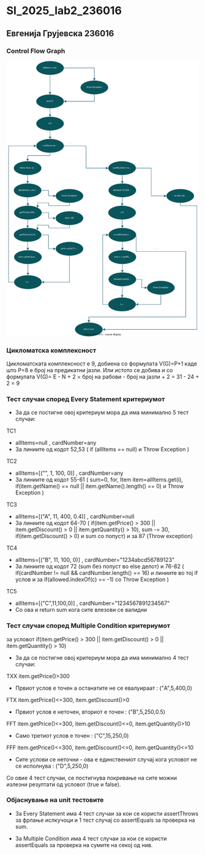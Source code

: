 # SI_2025_lab2_236016

## Евгенија Грујевска 236016


### Control Flow Graph

![CFG](cfg/cfg1.svg)

### Цикломатска комплексност
Цикломатската комплексност е 9, добиена со формулата V(G)=P+1 каде што P=8 е број на предикатни јазли.
Или истото се добива и со формулата V(G)= E - N + 2 = број на рабови - број на јазли + 2 = 31 - 24 + 2 = 9

### Тест случаи според Every Statement критериумот

- За да се постигне овој критериум мора да има минимално 5 тест случаи:

TC1
- allItems=null , cardNumber=any
- За линиите од кодот 52,53  ( if (allItems == null) и Throw Exception )

TC2
- allItems=[("", 1, 100, 0)] , cardNumber=any
- За линиите од кодот 55-61  ( sum=0, for, Item item=allItems.get(i), if(item.getName() == null || item.getName().length() == 0) и Throw Exception )

TC3
- allItems=[("A", 11, 400, 0.4)] , cardNumber=null
- За линиите од кодот 64-70 ( if(item.getPrice() > 300 || item.getDiscount() > 0 || item.getQuantity() > 10), sum -= 30, if(item.getDiscount() > 0) и sum со попуст) и за 87 (Throw exception)


TC4
- allItems=[("B", 11, 100, 0)] , cardNumber="1234abcd56789123"
- За линиите од кодот 72 (sum без попуст во else делот) и 76-82 ( if(cardNumber != null && cardNumber.length() == 16) и линиите во тој if услов и за if(allowed.indexOf(c) == -1) со Throw Exception )

TC5
- allItems=[("C",11,100,0)] , cardNumber="1234567891234567"
- Со ова и return sum кога сите влезови се валидни



### Тест случаи според Multiple Condition критериумот
за условот if(item.getPrice() > 300 || item.getDiscount() > 0 || item.getQuantity() > 10)

- За да се постигне овој критериум мора да има минимално 4 тест случаи:

TXX	item.getPrice()>300 
- Првиот услов е точен а останатите не се евалуираат :	("A",5,400,0)

FTX	item.getPrice()<=300, item.getDiscount()>0
- Првиот услов е неточен, вториот е точен	:	("B",5,250,0.5)

FFT	item.getPrice()<=300, item.getDiscount()<=0, item.getQuantity()>10
- Само третиот услов е точен : ("C",15,250,0)

FFF	item.getPrice()<=300, item.getDiscount()<=0, item.getQuantity()<=10
- Сите услови се неточни - ова е единствениот случај кога условот не се исполнува	: ("D",5,250,0)


Со овие 4 тест случаи, се постигнува покривање на сите можни излезни резултати од условот (true и false).



### Објаснување на unit тестовите

- За Every Statement има 4 тест случаи за кои се користи assertThrows за фрлање ислкучоци и 1 тест случај со assertEquals за проверка на sum.

- За Multiple Condition има 4 тест случаи за кои се користи assertEquals за проверка на сумите на секој од нив.
